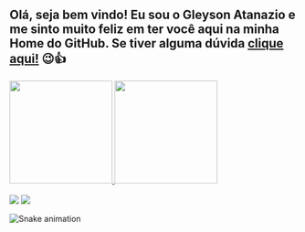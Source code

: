## Olá, seja bem vindo! Eu sou o Gleyson Atanazio e me sinto muito feliz em ter você aqui na minha Home do GitHub. Se tiver alguma dúvida  <a href = "mailto:gleysonasilva@gmail.com" target="_blank">clique aqui!</a> 😉👍
 <div>
  <a href="https://github.com/atnzpe">
  <img height="180em" src="https://github-readme-stats.vercel.app/api?username=atnzpe&show_icons=true&theme=dracula&include_all_commits=true&count_private=true"/>
  <img height="180em" src="https://github-readme-stats.vercel.app/api/top-langs/?username=atnzpe&layout=compact&langs_count=16&theme=dracula"/>
</div>
<div style="display: inline_block"><br>
  

<div> 
 <a href = "mailto:gleysonasilva@gmail.com"><img src="https://img.shields.io/badge/-Gmail-%23333?style=for-the-badge&logo=gmail&logoColor=white" target="_blank"></a>
  <a href="https://www.linkedin.com/in/g-as/" target="_blank"><img src="https://img.shields.io/badge/-LinkedIn-%230077B5?style=for-the-badge&logo=linkedin&logoColor=white" target="_blank"></a> 


  ![Snake animation](https://github.com/gleysonatanazio/gleysonatanazio/blob/output/github-contribution-grid-snake.svg)


